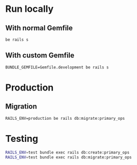 
# Run locally

## With normal Gemfile

```
be rails s
```

## With custom Gemfile

```
BUNDLE_GEMFILE=Gemfile.development be rails s
```

# Production

## Migration

```
RAILS_ENV=production be rails db:migrate:primary_ops
```


# Testing

```sh
RAILS_ENV=test bundle exec rails db:create:primary_ops
RAILS_ENV=test bundle exec rails db:migrate:primary_ops
```